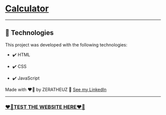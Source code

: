 <h1 aling="center">
   <a href="https://zeratheuz.github.io/calculator/" target="_blank" rel="noopener noreferrer"><strong>Calculator</strong></a>
</h1>

---

## 🚀 Technologies

This project was developed with the following technologies:

- ✔️ HTML

- ✔️ CSS

- ✔️ JavaScript

Made with ❤️‍🔥 by ZERATHEUZ 👋 [See my LinkedIn](https://www.linkedin.com/in/zeratheuz/)
<br>

---

<h3 aling="center">
  <a href="https://zeratheuz.github.io/calculator/" target="_blank" rel="noopener noreferrer">❤️‍🔥TEST THE WEBSITE HERE❤️‍🔥</a> 
</h3>